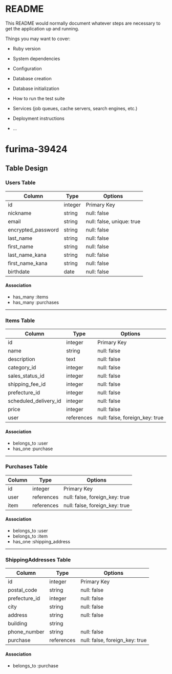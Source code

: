 # README

This README would normally document whatever steps are necessary to get the
application up and running.

Things you may want to cover:

- Ruby version

- System dependencies

- Configuration

- Database creation

- Database initialization

- How to run the test suite

- Services (job queues, cache servers, search engines, etc.)

- Deployment instructions

- ...

# furima-39424

## Table Design

### Users Table

| Column             | Type    | Options                   |
| ------------------ | ------- | ------------------------- |
| id                 | integer | Primary Key               |
| nickname           | string  | null: false               |
| email              | string  | null: false, unique: true |
| encrypted_password | string  | null: false               |
| last_name          | string  | null: false               |
| first_name         | string  | null: false               |
| last_name_kana     | string  | null: false               |
| first_name_kana    | string  | null: false               |
| birthdate          | date    | null: false               |

#### Association

- has_many :items
- has_many :purchases

---

### Items Table

| Column                 | Type       | Options                        |
| ---------------------- | ---------- | ------------------------------ |
| id                     | integer    | Primary Key                    |
| name                   | string     | null: false                    |
| description            | text       | null: false                    |
| category_id            | integer    | null: false                    |
| sales_status_id        | integer    | null: false                    |
| shipping_fee_id        | integer    | null: false                    |
| prefecture_id          | integer    | null: false                    |
| scheduled_delivery_id  | integer    | null: false                    |
| price                  | integer    | null: false                    |
| user                   | references | null: false, foreign_key: true |

#### Association

- belongs_to :user
- has_one :purchase

---

### Purchases Table

| Column | Type       | Options                        |
| ------ | ---------- | ------------------------------ |
| id     | integer    | Primary Key                    |
| user   | references | null: false, foreign_key: true |
| item   | references | null: false, foreign_key: true |

#### Association

- belongs_to :user
- belongs_to :item
- has_one :shipping_address

---

### ShippingAddresses Table

| Column        | Type       | Options                        |
| ------------- | ---------- | ------------------------------ |
| id            | integer    | Primary Key                    |
| postal_code   | string     | null: false                    |
| prefecture_id | integer    | null: false                    |
| city          | string     | null: false                    |
| address       | string     | null: false                    |
| building      | string     |                                |
| phone_number  | string     | null: false                    |
| purchase      | references | null: false, foreign_key: true |

#### Association

- belongs_to :purchase
